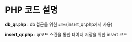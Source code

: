 # PHP 코드 설명


**db_qr.php** : db 접근을 위한 코드(insert_qr.php에서 사용)

**insert_qr.php** :  qr코드 스캔을 통한 데이터 저장을 위한 insert 코드
